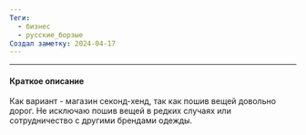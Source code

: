 ```yaml
---
Теги:
  - бизнес
  - русские_борзые
Создал заметку: 2024-04-17
---
```

---
#### Краткое описание

Как вариант - магазин секонд-хенд, так как пошив вещей довольно дорог. Не исключаю пошив вещей в редких случаях или сотрудничество с другими брендами одежды.
